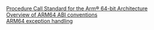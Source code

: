 [Procedure Call Standard for the Arm® 64-bit Architecture](https://developer.arm.com/docs/ihi0055/d/procedure-call-standard-for-the-arm-64-bit-architecture)  
[Overview of ARM64 ABI conventions](https://docs.microsoft.com/en-us/cpp/build/arm64-windows-abi-conventions?view=vs-2019)  
[ARM64 exception handling](https://docs.microsoft.com/en-us/cpp/build/arm64-exception-handling?view=vs-2019)  
